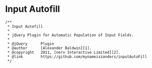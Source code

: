 ﻿Input Autofill
==============

    /**
     * Input Autofill
     *
     * jQuery Plugin for Automatic Population of Input Fields.
     *
     * @jQuery		Plugin
     * @author		[Alexander Baldwin][1].
     * @copyright	2011, [nerv Interactive Limited][2].
     * @link		https://github.com/mynameiszanders/inputAutoFill
     */

[1]: http://mynameiszanders.github.com/ "Alexander Baldwin"
[2]: http://nerv.co.uk "nerv Interactive: Digital Agency"
